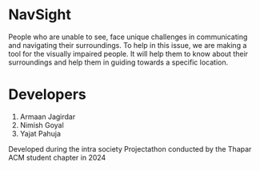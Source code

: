 # NavSight
People who are unable to see, face unique challenges in communicating and navigating their surroundings. To help in this issue, we are making a tool for the visually impaired people. It will help them to know about their surroundings and help them in guiding towards a specific location.

# Developers
1. Armaan Jagirdar
2. Nimish Goyal
3. Yajat Pahuja

Developed during the intra society Projectathon conducted by the Thapar ACM student chapter in 2024